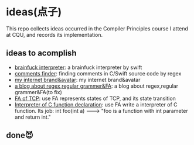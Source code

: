 # ideas(点子)
This repo collects ideas occurred in the Compiler Principles course I attend at CQU, and records its implementation.

## ideas to acomplish
- [brainfuck interpreter](https://github.com/ameerkat81/ideas/issues/1): a brainfuck interpreter by swift
- [comments finder](https://github.com/ameerkat81/ideas/issues/2): finding comments in C/Swift source code by regex
- [my internet brand&avatar](https://github.com/ameerkat81/ideas/issues/3): my internet brand&avatar
- [a blog about regex,regular grammer&FA](https://github.com/ameerkat81/Compiler-Principle-Course/issues/4): a blog about regex,regular grammer&FA(to fix)
- [FA of TCP](https://github.com/ameerkat81/Compiler-Principle-Course/issues/5): use FA represents states of TCP, and its state transition 
- [Interpreter of C function declaration](https://github.com/ameerkat81/Compiler-Principle-Course/issues/6): use FA write a interpreter of C function. Its job: int foo(int a)  --->  "foo is a function with int parameter and return int." 
## done😈
